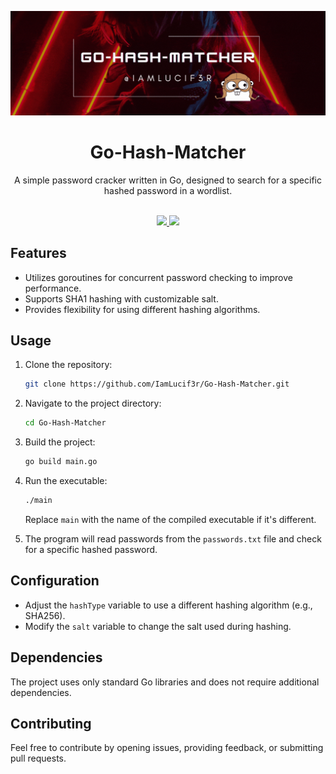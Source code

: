 ![](docs/go-hash-matcher-banner.gif)

<div align = "center"> <h1> Go-Hash-Matcher   </h1>	
A simple password cracker written in Go, designed to search for a specific hashed password in a wordlist.
</div>

<br>
<a href=https://twitter.com/IamLucif3r_>
	
<div align = "center">
	
![](https://img.shields.io/twitter/follow/IamLucif3r_?style=social) </a>    <a href=https://github.com/IamLucif3r> ![](https://img.shields.io/github/followers/IamLucif3r?label=Follow%20Me&style=social) </a> </div>

## Features

- Utilizes goroutines for concurrent password checking to improve performance.
- Supports SHA1 hashing with customizable salt.
- Provides flexibility for using different hashing algorithms.

## Usage

1. Clone the repository:

    ```bash
    git clone https://github.com/IamLucif3r/Go-Hash-Matcher.git
    ```

2. Navigate to the project directory:

    ```bash
    cd Go-Hash-Matcher
    ```

3. Build the project:

    ```bash
    go build main.go
    ```

4. Run the executable:

    ```bash
    ./main
    ```

    Replace `main` with the name of the compiled executable if it's different.

5. The program will read passwords from the `passwords.txt` file and check for a specific hashed password.

## Configuration

- Adjust the `hashType` variable to use a different hashing algorithm (e.g., SHA256).
- Modify the `salt` variable to change the salt used during hashing.

## Dependencies

The project uses only standard Go libraries and does not require additional dependencies.

## Contributing

Feel free to contribute by opening issues, providing feedback, or submitting pull requests.


